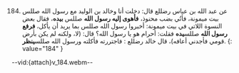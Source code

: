 184. عن عبد الله بن عباس رضللع قال: دخلت أنا وخالد بن الوليد مع رسول الله صللس بيت ميمونة، فأتُي بضب محنوذ، **فأهوى إليه رسول الله** صللس **بيده**، فقال بعض النسوة اللاتي في بيت ميمونة: أخبروا رسول الله صللس بما يريد أن يأكل، **فرفع رسول الله** صللس**يده** فقلت: أحرام هو يا رسول الله؟ قال: (لا، ولكنه لم يكن بأرض قومي فأجدني أعافه)، قال خالد رضللع : فاجتررته فأكلته ورسول الله صللس**ينظر**.
{: value="184" }

--vid:{attach}v_184.webm--
